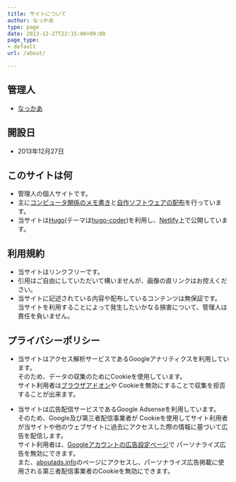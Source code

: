 ```yaml
---
title: サイトについて
author: なっかあ
type: page
date: 2013-12-27T22:15:00+09:00
page_type:
- default
url: /about/

---
```


## 管理人

- [なっかあ](./nakkaa)

## 開設日

- 2013年12月27日

## このサイトは何

- 管理人の個人サイトです。
- 主に[コンピュータ関係のメモ書き](/posts/)と[自作ソフトウェアの配布](/software/)を行っています。
- 当サイトは[Hugo](https://gohugo.io/)(テーマは[hugo\-coder](https://github.com/luizdepra/hugo-coder))を利用し、[Netlify](https://www.netlify.com/)上で公開しています。

## 利用規約

- 当サイトはリンクフリーです。
- 引用はご自由にしていただいて構いませんが、画像の直リンクはお控えください。
- 当サイトに記述されている内容や配布しているコンテンツは無保証です。  
当サイトを利用することによって発生したいかなる損害について、管理人は責任を負いません。

## プライバシーポリシー

- 当サイトはアクセス解析サービスであるGoogleアナリティクスを利用しています。  
そのため、データの収集のためにCookieを使用しています。  
サイト利用者は[ブラウザアドオン](https://tools.google.com/dlpage/gaoptout)や
Cookieを無効にすることで収集を拒否することが出来ます。

- 当サイトは広告配信サービスであるGoogle Adsenseを利用しています。  
そのため、Google及び第三者配信事業者が
Cookieを使用してサイト利用者が当サイトや他のウェブサイトに過去にアクセスした際の情報に基づいて広告を配信します。  
サイト利用者は、[Googleアカウントの広告設定ページ](https://adssettings.google.com/u/0/authenticated)で
パーソナライズ広告を無効にできます。  
また、[aboutads.info](https://aboutads.info)のページにアクセスし、パーソナライズ広告掲載に使用される第三者配信事業者のCookieを無効にできます。
